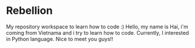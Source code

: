 # Rebellion
My repository workspace to learn how to code :) 
Hello, my name is Hai, i'm coming from Vietnama and i try to learn how to code.
Currently, I interested in Python language.
Nice to meet you guys!!
